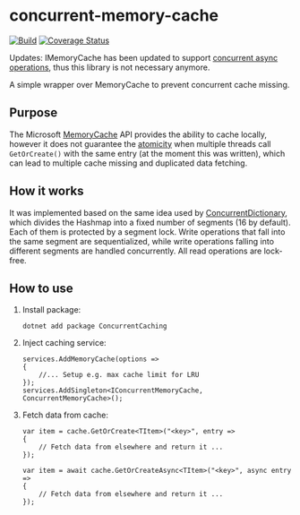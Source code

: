# concurrent-memory-cache

[![Build](https://github.com/YSZhuoyang/concurrent-memory-cache/actions/workflows/ci.yml/badge.svg)](https://github.com/YSZhuoyang/concurrent-memory-cache/actions/workflows/ci.yml)
[![Coverage Status](https://coveralls.io/repos/github/YSZhuoyang/concurrent-memory-cache/badge.svg)](https://coveralls.io/github/YSZhuoyang/concurrent-memory-cache)

Updates: IMemoryCache has been updated to support [concurrent async operations](https://learn.microsoft.com/en-us/dotnet/core/extensions/caching#additional-extension-methods), thus this library is not necessary anymore.

A simple wrapper over MemoryCache to prevent concurrent cache missing.

## Purpose

The Microsoft [MemoryCache](https://docs.microsoft.com/en-us/aspnet/core/performance/caching/memory?view=aspnetcore-5.0) API provides the ability to cache locally, however it does not guarantee the [atomicity](https://github.com/dotnet/runtime/issues/36499) when multiple threads call `GetOrCreate()` with the same entry (at the moment this was written), which can lead to multiple cache missing and duplicated data fetching.

## How it works

It was implemented based on the same idea used by [ConcurrentDictionary](https://docs.microsoft.com/en-us/dotnet/api/system.collections.concurrent.concurrentdictionary-2?view=netcore-3.1), which divides the Hashmap into a fixed number of segments (16 by default). Each of them is protected by a segment lock. Write operations that fall into the same segment are sequentialized, while write operations falling into different segments are handled concurrently. All read operations are lock-free.

## How to use

1. Install package:

       dotnet add package ConcurrentCaching

2. Inject caching service:

       services.AddMemoryCache(options =>
       {
           //... Setup e.g. max cache limit for LRU
       });
       services.AddSingleton<IConcurrentMemoryCache, ConcurrentMemoryCache>();

3. Fetch data from cache:

       var item = cache.GetOrCreate<TItem>("<key>", entry =>
       {
           // Fetch data from elsewhere and return it ...
       });

       var item = await cache.GetOrCreateAsync<TItem>("<key>", async entry =>
       {
           // Fetch data from elsewhere and return it ...
       });
